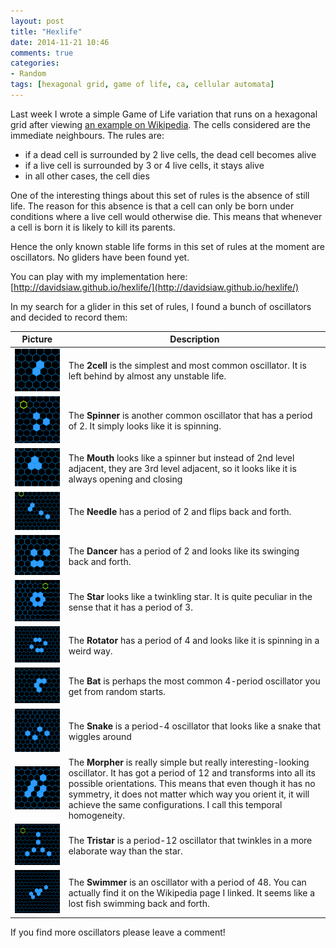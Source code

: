 ```yaml
---
layout: post
title: "Hexlife"
date: 2014-11-21 10:46
comments: true
categories: 
- Random
tags: [hexagonal grid, game of life, ca, cellular automata]
---
```


Last week I wrote a simple Game of Life variation that runs on a hexagonal grid after viewing [an example on Wikipedia](http://en.wikipedia.org/wiki/Conway's_Game_of_Life#mediaviewer/File:Oscillator.gif). The cells considered are the immediate neighbours. The rules are:

- if a dead cell is surrounded by 2 live cells, the dead cell becomes alive
- if a live cell is surrounded by 3 or 4 live cells, it stays alive
- in all other cases, the cell dies

One of the interesting things about this set of rules is the absence of still life. The reason for this absence is that a cell can only be born under conditions where a live cell would otherwise die. This means that whenever a cell is born it is likely to kill its parents.

Hence the only known stable life forms in this set of rules at the moment are oscillators. No gliders have been found yet.

You can play with my implementation here: [http://davidsiaw.github.io/hexlife/](http://davidsiaw.github.io/hexlife/)

In my search for a glider in this set of rules, I found a bunch of oscillators and decided to record them:

 Picture                                     | Description 
---------------------------------------------|--------------
![Alt text](images/hexlife/2cell.png)        | The **2cell** is the simplest and most common oscillator. It is left behind by almost any unstable life.
![Alt text](images/hexlife/spinner.png)      | The **Spinner** is another common oscillator that has a period of 2. It simply looks like it is spinning.
![Alt text](images/hexlife/mouth.png)        | The **Mouth** looks like a spinner but instead of 2nd level adjacent, they are 3rd level adjacent, so it looks like it is always opening and closing
![Alt text](images/hexlife/needle.png)       | The **Needle** has a period of 2 and flips back and forth.
![Alt text](images/hexlife/dancer.png)       | The **Dancer** has a period of 2 and looks like its swinging back and forth.
![Alt text](images/hexlife/star.png)         | The **Star** looks like a twinkling star. It is quite peculiar in the sense that it has a period of 3.
![Alt text](images/hexlife/rotator.png)      | The **Rotator** has a period of 4 and looks like it is spinning in a weird way.
![Alt text](images/hexlife/bat.png)          | The **Bat** is perhaps the most common 4-period oscillator you get from random starts.
![Alt text](images/hexlife/snake.png)        | The **Snake** is a period-4 oscillator that looks like a snake that wiggles around
![Alt text](images/hexlife/morpher.png)      | The **Morpher** is really simple but really interesting-looking oscillator. It has got a period of 12 and transforms into all its possible orientations. This means that even though it has no symmetry, it does not matter which way you orient it, it will achieve the same configurations. I call this temporal homogeneity.
![Alt text](images/hexlife/tristar.png)      | The **Tristar** is a period-12 oscillator that twinkles in a more elaborate way than the star.
![Alt text](images/hexlife/swimmer.png)      | The **Swimmer** is an oscillator with a period of 48. You can actually find it on the Wikipedia page I linked. It seems like a lost fish swimming back and forth.

If you find more oscillators please leave a comment!
